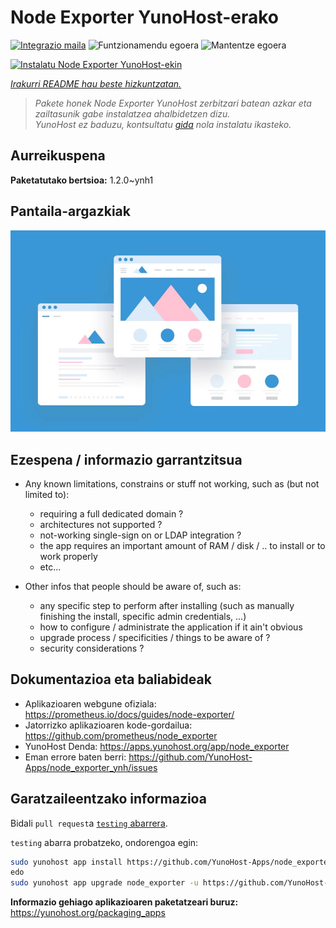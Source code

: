 <!--
Ohart ongi: README hau automatikoki sortu da <https://github.com/YunoHost/apps/tree/master/tools/readme_generator>ri esker
EZ editatu eskuz.
-->

# Node Exporter YunoHost-erako

[![Integrazio maila](https://apps.yunohost.org/badge/integration/node_exporter)](https://ci-apps.yunohost.org/ci/apps/node_exporter/)
![Funtzionamendu egoera](https://apps.yunohost.org/badge/state/node_exporter)
![Mantentze egoera](https://apps.yunohost.org/badge/maintained/node_exporter)

[![Instalatu Node Exporter YunoHost-ekin](https://install-app.yunohost.org/install-with-yunohost.svg)](https://install-app.yunohost.org/?app=node_exporter)

*[Irakurri README hau beste hizkuntzatan.](./ALL_README.md)*

> *Pakete honek Node Exporter YunoHost zerbitzari batean azkar eta zailtasunik gabe instalatzea ahalbidetzen dizu.*  
> *YunoHost ez baduzu, kontsultatu [gida](https://yunohost.org/install) nola instalatu ikasteko.*

## Aurreikuspena



**Paketatutako bertsioa:** 1.2.0~ynh1

## Pantaila-argazkiak

![Node Exporter(r)en pantaila-argazkia](./doc/screenshots/example.jpg)

## Ezespena / informazio garrantzitsua

* Any known limitations, constrains or stuff not working, such as (but not limited to):
    * requiring a full dedicated domain ?
    * architectures not supported ?
    * not-working single-sign on or LDAP integration ?
    * the app requires an important amount of RAM / disk / .. to install or to work properly
    * etc...

* Other infos that people should be aware of, such as:
    * any specific step to perform after installing (such as manually finishing the install, specific admin credentials, ...)
    * how to configure / administrate the application if it ain't obvious
    * upgrade process / specificities / things to be aware of ?
    * security considerations ?

## Dokumentazioa eta baliabideak

- Aplikazioaren webgune ofiziala: <https://prometheus.io/docs/guides/node-exporter/>
- Jatorrizko aplikazioaren kode-gordailua: <https://github.com/prometheus/node_exporter>
- YunoHost Denda: <https://apps.yunohost.org/app/node_exporter>
- Eman errore baten berri: <https://github.com/YunoHost-Apps/node_exporter_ynh/issues>

## Garatzaileentzako informazioa

Bidali `pull request`a [`testing` abarrera](https://github.com/YunoHost-Apps/node_exporter_ynh/tree/testing).

`testing` abarra probatzeko, ondorengoa egin:

```bash
sudo yunohost app install https://github.com/YunoHost-Apps/node_exporter_ynh/tree/testing --debug
edo
sudo yunohost app upgrade node_exporter -u https://github.com/YunoHost-Apps/node_exporter_ynh/tree/testing --debug
```

**Informazio gehiago aplikazioaren paketatzeari buruz:** <https://yunohost.org/packaging_apps>
